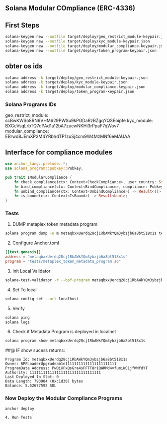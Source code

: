 ## Solana Modular COmpliance (ERC-4336)

## First Steps

```sh
solana-keygen new --outfile target/deploy/geo_restrict_module-keypair.json
solana-keygen new --outfile target/deploy/kyc_module-keypair.json
solana-keygen new --outfile target/deploy/modular_compliance-keypair.json
solana-keygen new --outfile target/deploy/token_program-keypair.json
```

## obter os ids

```sh
solana address -k target/deploy/geo_restrict_module-keypair.json
solana address -k target/deploy/kyc_module-keypair.json
solana address -k target/deploy/modular_compliance-keypair.json
solana address -k target/deploy/token_program-keypair.json
```

### Solana Programs IDs

geo_restrict_module: scBwKWSo8RN9VHM629PWSu9kPGDaRzBZgqYQSEoipfe
kyc_module: BXGeVsqLrbTQ7dPAd1a12bA7zuewNKHi3rPpaF7qWov7
modular_compliance: EBrwd8JEmXP2M4YRbhdTP1zuSj4cm9W4MzMNf6eMAUAA

## Interface for compliance modules

```rust
use anchor_lang::prelude::*;
use solana_program::pubkey::Pubkey;

pub trait IModularCompliance {
    fn check_compliance(ctx: Context<CheckCompliance>, user_country: String) -> Result<bool>;
    fn bind_compliance(ctx: Context<BindCompliance>, compliance: Pubkey) -> Result<()>;
    fn unbind_compliance(ctx: Context<UnbindCompliance>) -> Result<()>;
    fn is_bound(ctx: Context<IsBound>) -> Result<bool>;
}

```

### Tests

1. DUMP metaplex token metadata program

```sh
solana program dump -u m metaqbxxUerdq28cj1RbAWkYQm3ybzjb6a8bt518x1s tests/metaplex_token_metadata_program.so
```

2. Configure Anchor.toml

```toml
[[test.genesis]]
address = "metaqbxxUerdq28cj1RbAWkYQm3ybzjb6a8bt518x1s"
program = "tests/metaplex_token_metadata_program.so"
```

3. Init Local Validator

```sh
solana-test-validator -r --bpf-program metaqbxxUerdq28cj1RbAWkYQm3ybzjb6a8bt518x1s tests/metaplex_token_metadata_program.so
```

4. Set To local

```sh
solana config set --url localhost
```

5. Verify

```sh
solana ping
solana logs
```

6. Check if Metadata Program is deployed in localnet

```sh
solana program show metaqbxxUerdq28cj1RbAWkYQm3ybzjb6a8bt518x1s
```

##@ IF show sucess
returns:

```shell
Program Id: metaqbxxUerdq28cj1RbAWkYQm3ybzjb6a8bt518x1s
Owner: BPFLoaderUpgradeab1e11111111111111111111111
ProgramData Address: PwDiXFxQsGra4sFFTT8r1QWRMd4vfumiWC1jfWNfdYT
Authority: 11111111111111111111111111111111
Last Deployed In Slot: 0
Data Length: 793904 (0xc1d30) bytes
Balance: 5.52677592 SOL
```

### Now Deploy the Modular Compliance Programs

```sh
anchor deploy
```

```sh
4. Run Tests
```

